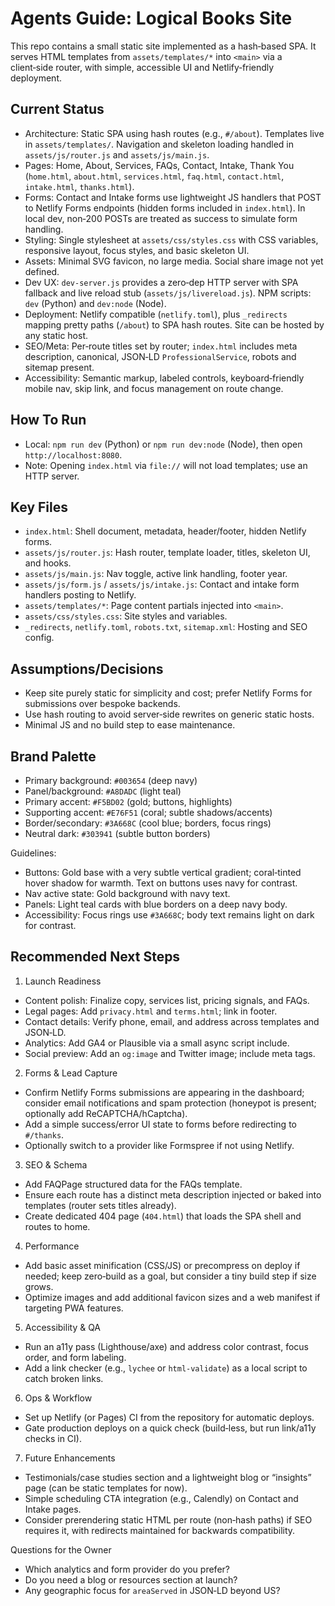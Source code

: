 # Agents Guide: Logical Books Site

This repo contains a small static site implemented as a hash‑based SPA. It serves HTML templates from `assets/templates/*` into `<main>` via a client‑side router, with simple, accessible UI and Netlify‑friendly deployment.

## Current Status
- Architecture: Static SPA using hash routes (e.g., `#/about`). Templates live in `assets/templates/`. Navigation and skeleton loading handled in `assets/js/router.js` and `assets/js/main.js`.
- Pages: Home, About, Services, FAQs, Contact, Intake, Thank You (`home.html`, `about.html`, `services.html`, `faq.html`, `contact.html`, `intake.html`, `thanks.html`).
- Forms: Contact and Intake forms use lightweight JS handlers that POST to Netlify Forms endpoints (hidden forms included in `index.html`). In local dev, non‑200 POSTs are treated as success to simulate form handling.
- Styling: Single stylesheet at `assets/css/styles.css` with CSS variables, responsive layout, focus styles, and basic skeleton UI.
- Assets: Minimal SVG favicon, no large media. Social share image not yet defined.
- Dev UX: `dev-server.js` provides a zero‑dep HTTP server with SPA fallback and live reload stub (`assets/js/livereload.js`). NPM scripts: `dev` (Python) and `dev:node` (Node).
- Deployment: Netlify compatible (`netlify.toml`), plus `_redirects` mapping pretty paths (`/about`) to SPA hash routes. Site can be hosted by any static host.
- SEO/Meta: Per‑route titles set by router; `index.html` includes meta description, canonical, JSON‑LD `ProfessionalService`, robots and sitemap present.
- Accessibility: Semantic markup, labeled controls, keyboard‑friendly mobile nav, skip link, and focus management on route change.

## How To Run
- Local: `npm run dev` (Python) or `npm run dev:node` (Node), then open `http://localhost:8080`.
- Note: Opening `index.html` via `file://` will not load templates; use an HTTP server.

## Key Files
- `index.html`: Shell document, metadata, header/footer, hidden Netlify forms.
- `assets/js/router.js`: Hash router, template loader, titles, skeleton UI, and hooks.
- `assets/js/main.js`: Nav toggle, active link handling, footer year.
- `assets/js/form.js` / `assets/js/intake.js`: Contact and intake form handlers posting to Netlify.
- `assets/templates/*`: Page content partials injected into `<main>`.
- `assets/css/styles.css`: Site styles and variables.
- `_redirects`, `netlify.toml`, `robots.txt`, `sitemap.xml`: Hosting and SEO config.

## Assumptions/Decisions
- Keep site purely static for simplicity and cost; prefer Netlify Forms for submissions over bespoke backends.
- Use hash routing to avoid server‑side rewrites on generic static hosts.
- Minimal JS and no build step to ease maintenance.

## Brand Palette
- Primary background: `#003654` (deep navy)
- Panel/background: `#A8DADC` (light teal)
- Primary accent: `#F5BD02` (gold; buttons, highlights)
- Supporting accent: `#E76F51` (coral; subtle shadows/accents)
- Border/secondary: `#3A668C` (cool blue; borders, focus rings)
- Neutral dark: `#303941` (subtle button borders)

Guidelines:
- Buttons: Gold base with a very subtle vertical gradient; coral‑tinted hover shadow for warmth. Text on buttons uses navy for contrast.
- Nav active state: Gold background with navy text.
- Panels: Light teal cards with blue borders on a deep navy body.
- Accessibility: Focus rings use `#3A668C`; body text remains light on dark for contrast.

## Recommended Next Steps
1) Launch Readiness
- Content polish: Finalize copy, services list, pricing signals, and FAQs.
- Legal pages: Add `privacy.html` and `terms.html`; link in footer.
- Contact details: Verify phone, email, and address across templates and JSON‑LD.
- Analytics: Add GA4 or Plausible via a small async script include.
- Social preview: Add an `og:image` and Twitter image; include meta tags.

2) Forms & Lead Capture
- Confirm Netlify Forms submissions are appearing in the dashboard; consider email notifications and spam protection (honeypot is present; optionally add ReCAPTCHA/hCaptcha).
- Add a simple success/error UI state to forms before redirecting to `#/thanks`.
- Optionally switch to a provider like Formspree if not using Netlify.

3) SEO & Schema
- Add FAQPage structured data for the FAQs template.
- Ensure each route has a distinct meta description injected or baked into templates (router sets titles already).
- Create dedicated 404 page (`404.html`) that loads the SPA shell and routes to home.

4) Performance
- Add basic asset minification (CSS/JS) or precompress on deploy if needed; keep zero‑build as a goal, but consider a tiny build step if size grows.
- Optimize images and add additional favicon sizes and a web manifest if targeting PWA features.

5) Accessibility & QA
- Run an a11y pass (Lighthouse/axe) and address color contrast, focus order, and form labeling.
- Add a link checker (e.g., `lychee` or `html-validate`) as a local script to catch broken links.

6) Ops & Workflow
- Set up Netlify (or Pages) CI from the repository for automatic deploys.
- Gate production deploys on a quick check (build‑less, but run link/a11y checks in CI).

7) Future Enhancements
- Testimonials/case studies section and a lightweight blog or “insights” page (can be static templates for now).
- Simple scheduling CTA integration (e.g., Calendly) on Contact and Intake pages.
- Consider prerendering static HTML per route (non‑hash paths) if SEO requires it, with redirects maintained for backwards compatibility.

Questions for the Owner
- Which analytics and form provider do you prefer?
- Do you need a blog or resources section at launch?
- Any geographic focus for `areaServed` in JSON‑LD beyond US?
